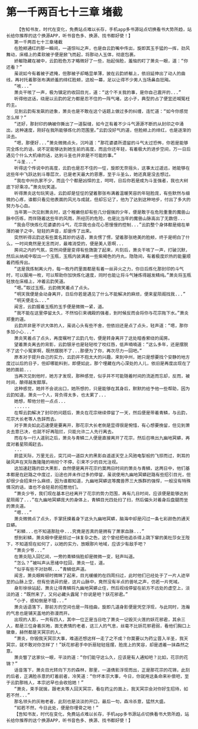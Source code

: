 # 第一千两百七十三章 堵截
        【告知书友，时代在变化，免费站点难以长存，手机app多书源站点切换看书大势所趋，站长给你推荐的这个换源APP，听书音色多、换源、找书都好使！】
       第一千两百七十三章堵截
       在脸颊通红的那一瞬间，一道惊叫之声，也是自云韵嘴中传出，旋即其玉手猛的一挥，劲风舞动，床榻上的柔软被子便是掀飞而起，将那动人玉体，彻底包裹。
       娇躯隐藏在被中，云韵脸色方才略微好了一些，抬起俏脸，羞恼的盯了萧炎一眼，道：“你还看？”
       虽说如今有着被子遮掩，但那被子却略显单薄，披在云韵娇躯上，依旧延伸出了动人的曲线，再衬托着那张布满娇羞的绯红脸颊，这般一幕，足以让得不少男人当场鼻血狂飚。
       “咳...”
       萧炎干咳了一声，极为镇定的收回目光，道：“这个不关我的事，是你自己震开的...”
       听得他这话，绕是以云韵的定力都是忍不住的一阵气堵，这小子，典型的占了便宜还喊冤枉的主。
       见到云韵有发飙的迹象，萧炎也是不敢在这个话题上做过多的纠缠，连忙道：“如今你感觉怎么样？”
       “还好，那封印的确被你撕出了一道裂缝，如今正有着不少斗气源源不断的从封印之中涌出，这种速度，刚好在我所能够炼化的范围里。”云韵没好气的道，但脸颊上的绯红，也是逐渐的淡去。
       “嗯，那便好...”萧炎微微点头，沉吟道：“那花婆婆所遗留的斗气太过恐怖，你若是能够完全炼化的话，说不定能够达到她生前的高度，而且你还年轻，有着极大的进步空间，万一日后遇见个什么大机缘的话，达到斗圣也并非是不可能的事。”
       “斗圣...”
       听得这个传说中的高度，云韵也是忍不住的一怔，旋即无奈摇头，这事太过遥远，她能够在这些年中飞跃达到斗尊层次，已是老天最大的恩惠，至于斗圣么，她还真是没去想过。
       “我在中州仇家不少，而且个个都是凶悍的主，呵呵，日后你若是成为斗圣强者，我也大树底下好乘凉。”萧炎玩笑道。
       听得萧炎这句玩笑话，云韵却是怔怔的望着那张布满着温暖笑容的年轻脸庞，有些默然与细微的心疼，谁都只看见他表面的风光与成就，但却忘记了，他为了达到这种地步，付出了多大的努力与心血。
       当年第一次见到萧炎时，这个稚嫩但却有些几分倔强的少年，便是敢于在危险重重的魔兽山脉中历练，而伴随着这些年的风雨，所经历的危险，也是比当年的魔兽山脉高出了无数倍...
       “我会尽快炼化花婆婆的斗气，花宗我也会花心思慢慢的控制...”云韵整个身体都是缩在单薄的被子之中，轻轻的声音，却是传了出来。
       突然听得云韵这有些莫名其妙的话语，萧炎愣了愣，望着那张绝美的脸颊，终于是明白了什么，一时间竟然是无言而对，最难消受的，便是美人恩啊...
       房间之内的气氛，突然间便是变得有些旖旎了起来，片刻后，萧炎干咳了一声，打破沉默，然后从纳戒中取出一个玉瓶，玉瓶内装满着一些紫褐色的丹丸，隐隐间，有着极度炽热的能量顺着药瓶传出。
       “这是我炼制离火丹，每一枚丹药里面都是有着一丝异火之力，你日后炼化那封印的斗气时，可以服用一枚，可以帮助你加快炼化速度，同时也能让将斗气锤炼得越发精纯。”萧炎将玉瓶轻放在床榻上，冲着云韵笑道。
       “嗯。”取过玉瓶，云韵微笑着点了点头。
       “明天我便是会动身离开，日后你若是遇见了什么不能解决的麻烦，便来星陨阁找我...”
       “明天便走么...”
       闻言，云韵握着玉瓶的玉手便是微微一紧，道。
       “我不能在这里停留太久，不然怕引来魂殿的强者，到时候反而会将你与花宗拖下水。”萧炎郑重的道。
       云韵并非是不识大体的人，虽说心头有些不舍，但依旧还是点了点头，轻声道：“嗯，那你多加小心...”
       萧炎笑着点了点头，再度嘱咐了云韵几句，便是转身离开了这处暗香萦绕的闺房。
       望着萧炎离去的背影，云韵银牙也是轻轻咬了咬红唇，低声喃喃道：“这么多年，还是摆脱不了这个小冤家啊，既然摆脱不了...那便为了你，再次尽力一回吧。”
       原本对于提升自己的实力，云韵并不抱太大的兴趣，来到中州，她只是想要找个安静的地方度过以后的日子，但却哪能料到，即便如此，那个埋藏在内心深处的人儿，依旧是再度出现在了她的面前...
       当再次见到他时，她方才发现，那种感觉，似乎并不可能随着时间的流逝而忘却，反而，被时间，酿得越发醇厚。
       这种感觉，她并不会说出口，她所想的，只是能够在其身后，默默的给予他一些帮助，因为云韵知道，萧炎一个人，背负得太多，也太累了...
       她想，帮他分担一点点...
       ......
       在帮云韵解决了封印的问题后，萧炎在花宗继续停留了一天，然后便是带着青鳞，与云韵，花宗大长老等人告辞而去。
       对于萧炎如此迅速便是要离开，那花宗大长老倒是显得很是惋惜，有心想要挽留，但见到萧炎去意已决，也就不好再阻拦，只能允许二人先行离去。
       而在与一行人道别之后，萧炎与青鳞二人便是直接离开了花宗，然后召唤出九幽地冥蟒，再度对着星陨阁赶去。
       ...
       蔚蓝天际，万里无云，突兀间一道巨大的黑影自遥遥天空上风驰电掣般的飞掠而过，刺耳的破风声在天际轰隆隆的响彻个不停，引来不少的目光注视。
       这加速赶路的巨大黑影，自然便是离开花宗约莫两日时间的萧炎与青鳞，这两日中，他们基本都是在赶路之中度过，沿途也并未作过多的停留，虽说使用九幽地冥蟒赶路有些招引目光，但却很少会招来什么麻烦，因为谁都知道，九幽地冥蟒这等魔兽界三大族群的强悍，一般没有特殊情况的话，谁也不会轻易的招惹他们。
       “萧炎少爷，我们现在基本已经离开了花宗的势力范围，再有几日时间，应该便是能够达到星陨阁了...”在九幽地冥蟒庞大的身体上，青鳞目光四处扫了扫，然后偏头对着身后盘腿而坐的萧炎道。
       “嗯...”
       萧炎微微点了点头，手掌抚摸着身下这头九幽地冥蟒，脑海中却是闪过一条七彩颜色的通天巨蟒。
       “彩鳞...也不知道那肚中...究竟是否真的是拥有了萧家血脉...”
       想到彩鳞，萧炎眼中便是掠过一抹复杂之色，这个曾经把他追杀得上跳下窜的美杜莎女王陛下，不知道现在如何了，以她的实力，放眼那片地域，应该少有敌手吧？
       “萧炎少爷...”
       在萧炎陷入回忆间，一旁的青鳞俏脸却是微微一变，轻声叫道。
       “怎么？”被叫声从思绪中拉回，萧炎一怔，道。
       “似乎有些不对劲啊...”青鳞低声道。
       闻言，萧炎眼眸顿时微眯了起来，目光缓缓的在四周扫过，此时他们已经处于了一片人迹罕至的山脉上空，但有些诡异的是，这片山脉中，竟然没有半点的兽吼之声，仿若一片死域。
       身形徐徐站起，萧炎让得青鳞将九幽地冥蟒止住，然后视线停留在前方不远处的虚空上，淡淡的道：“既然来了，又何必藏头露尾？你说是吧？妖花邪君。”
       “小子，感知倒是不错...”
       萧炎话语落下，那前方的空间也是一阵扭曲，旋即几道身影便是凭空浮现，与此同时，浩瀚的气息也是铺天盖地的弥漫而开。
       出现的人影，一共有四人，其中一位正是当日吃了萧炎一记毁灭火莲的妖花邪君，其余三人，都是三位身着灰袍，面无表情的老者，这三人的气息，丝毫不比妖花邪君弱，看他们胸口上徽章，赫然都是天冥宗的人。
       “萧炎，你毁我天冥宗大事，难道还想这样一走了之不成？你莫要以为药尘晋入半圣，我天冥宗，就不敢对你怎样了！”妖花邪君手中折扇轻轻摇摆，脸庞上的笑容，却是透着一抹森然之意。
       萧炎瞥了这家伙一眼，平淡的道：“你们能守这么久，应该是有人通知吧？比如，花宗的花锦？”
       话音落下，萧炎目光转向下方的森林，那里，一道倩影浮现而出，正是那花宗的花锦，此刻的后者，正满脸杀意的盯着前者，冷笑道：“你坏本宗大事，今日，你就用这条命来补偿吧，至于云韵那贱人，本宗迟早也会收拾她！”
       “萧炎，束手就擒，跟老夫等人回天冥宗，看在药尘的面上，我天冥宗会对你好生招待，如若不然...”
       那名领头的灰袍老者，此刻也是淡淡的开口，最后一句，森冷杀意，猛然大盛。
       “如若不然，今日此处，便是你埋骨之地！”
       【告知书友，时代在变化，免费站点难以长存，手机app多书源站点切换看书大势所趋，站长给你推荐的这个换源APP，听书音色多、换源、找书都好使！】